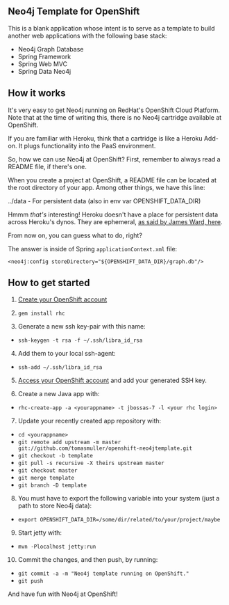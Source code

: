 Neo4j Template for OpenShift
----------------------------
This is a blank application whose intent is to serve as a template
to build another web applications with the following base stack:

  * Neo4j Graph Database
  * Spring Framework
  * Spring Web MVC
  * Spring Data Neo4j


How it works
------------
It's very easy to get Neo4j running on RedHat's OpenShift Cloud Platform.
Note that at the time of writing this, there is no Neo4j cartridge available at OpenShift.

If you are familiar with Heroku, think that a cartridge is like a Heroku Add-on.
It plugs functionality into the PaaS environment.

So, how we can use Neo4j at OpenShift?
First, remember to always read a README file, if there's one.

When you create a project at OpenShift, a README file can be located at the root directory of your app.
Among other things, we have this line:

  ../data - For persistent data (also in env var OPENSHIFT_DATA_DIR)

Hmmm *that's* interesting! Heroku doesn't have a place for persistent data across Heroku's dynos.
They are ephemeral, [as said by James Ward, here](http://stackoverflow.com/questions/7952324/heroku-worker-dyno-produces-file-how-to-read-it-from-web-dyno#comment9723310_7952737).

From now on, you can guess what to do, right?

The answer is inside of Spring `applicationContext.xml` file:

  `<neo4j:config storeDirectory="${OPENSHIFT_DATA_DIR}/graph.db"/>`


How to get started
------------------
1. [Create your OpenShift account](https://openshift.redhat.com/app)

2. `gem install rhc`

3. Generate a new ssh key-pair with this name:

  * `ssh-keygen -t rsa -f ~/.ssh/libra_id_rsa`

4. Add them to your local ssh-agent:

  * `ssh-add ~/.ssh/libra_id_rsa`

5. [Access your OpenShift account](https://openshift.redhat.com/app/account) and add your generated SSH key.

6. Create a new Java app with:

  * `rhc-create-app -a <yourappname> -t jbossas-7 -l <your rhc login>`

7. Update your recently created app repository with:

  * `cd <yourappname>`
  * `git remote add upstream -m master git://github.com/tomasmuller/openshift-neo4jtemplate.git`
  * `git checkout -b template`
  * `git pull -s recursive -X theirs upstream master`
  * `git checkout master`
  * `git merge template`
  * `git branch -D template`

8. You must have to export the following variable into your system (just a path to store Neo4j data):

  * `export OPENSHIFT_DATA_DIR=/some/dir/related/to/your/project/maybe`

9. Start jetty with:

  * `mvn -Plocalhost jetty:run`

10. Commit the changes, and then push, by running:

  * `git commit -a -m "Neo4j template running on OpenShift."`
  * `git push`


And have fun with Neo4j at OpenShift!
